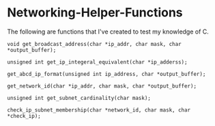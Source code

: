 # Networking-Helper-Functions
The following are functions that I've created to test my knowledge of C. 

```
void get_broadcast_address(char *ip_addr, char mask, char *output_buffer);
```

```
unsigned int get_ip_integeral_equivalent(char *ip_adderss);
```

```
get_abcd_ip_format(unsigned int ip_address, char *output_buffer);
```

```
get_network_id(char *ip_addr, char mask, char *output_buffer);
```

```
unsigned int get_subnet_cardinality(char mask);
```

```
check_ip_subnet_membership(char *network_id, char mask, char *check_ip);
```
